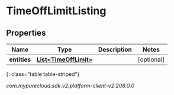 # TimeOffLimitListing


## Properties

| Name | Type | Description | Notes |
| ------------ | ------------- | ------------- | ------------- |
| **entities** | [**List&lt;TimeOffLimit&gt;**](TimeOffLimit) |  |  [optional] |
{: class="table table-striped"}




_com.mypurecloud.sdk.v2:platform-client-v2:208.0.0_
